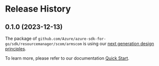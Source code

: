 # Release History

## 0.1.0 (2023-12-13)

The package of `github.com/Azure/azure-sdk-for-go/sdk/resourcemanager/scom/armscom` is using our [next generation design principles](https://azure.github.io/azure-sdk/general_introduction.html).

To learn more, please refer to our documentation [Quick Start](https://aka.ms/azsdk/go/mgmt).